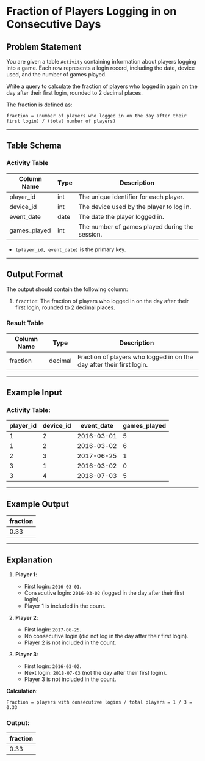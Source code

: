 # Fraction of Players Logging in on Consecutive Days

## Problem Statement

You are given a table `Activity` containing information about players logging into a game. Each row represents a login record, including the date, device used, and the number of games played.

Write a query to calculate the fraction of players who logged in again on the day after their first login, rounded to 2 decimal places. 

The fraction is defined as:
```
fraction = (number of players who logged in on the day after their first login) / (total number of players)
```


---

## Table Schema

### Activity Table
| Column Name  | Type    | Description                                |
|--------------|---------|--------------------------------------------|
| player_id    | int     | The unique identifier for each player.     |
| device_id    | int     | The device used by the player to log in.   |
| event_date   | date    | The date the player logged in.             |
| games_played | int     | The number of games played during the session. |

- `(player_id, event_date)` is the primary key.

---

## Output Format

The output should contain the following column:
1. `fraction`: The fraction of players who logged in on the day after their first login, rounded to 2 decimal places.

### Result Table
| Column Name | Type    | Description                                                 |
|-------------|---------|-------------------------------------------------------------|
| fraction    | decimal | Fraction of players who logged in on the day after their first login. |

---

## Example Input

### Activity Table:
| player_id | device_id | event_date | games_played |
|-----------|-----------|------------|--------------|
| 1         | 2         | 2016-03-01 | 5            |
| 1         | 2         | 2016-03-02 | 6            |
| 2         | 3         | 2017-06-25 | 1            |
| 3         | 1         | 2016-03-02 | 0            |
| 3         | 4         | 2018-07-03 | 5            |

---

## Example Output

| fraction |
|----------|
| 0.33     |

---

## Explanation

1. **Player 1**:
   - First login: `2016-03-01`.
   - Consecutive login: `2016-03-02` (logged in the day after their first login).
   - Player 1 is included in the count.

2. **Player 2**:
   - First login: `2017-06-25`.
   - No consecutive login (did not log in the day after their first login).
   - Player 2 is not included in the count.

3. **Player 3**:
   - First login: `2016-03-02`.
   - Next login: `2018-07-03` (not the day after their first login).
   - Player 3 is not included in the count.

**Calculation**:
```
Fraction = players with consecutive logins / total players = 1 / 3 = 0.33
```


### Output:
| fraction |
|----------|
| 0.33     |

